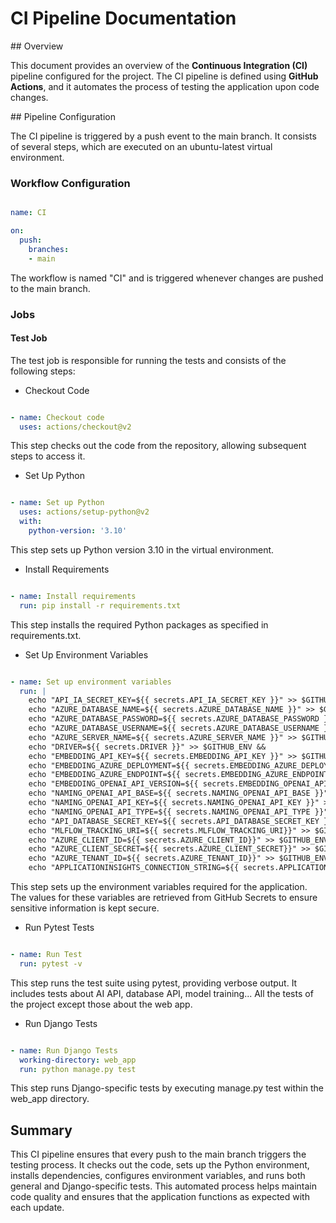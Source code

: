 # CI Pipeline Documentation

## Overview

This document provides an overview of the **Continuous Integration (CI)** pipeline configured for the project. The CI pipeline is defined using **GitHub Actions**, and it automates the process of testing the application upon code changes.

## Pipeline Configuration

The CI pipeline is triggered by a push event to the main branch. It consists of several steps, which are executed on an ubuntu-latest virtual environment.

### Workflow Configuration

```yaml

name: CI

on:
  push:
    branches:
    - main
```

The workflow is named "CI" and is triggered whenever changes are pushed to the main branch.

### Jobs

#### Test Job

The test job is responsible for running the tests and consists of the following steps:

- Checkout Code

```yaml

- name: Checkout code
  uses: actions/checkout@v2
```

This step checks out the code from the repository, allowing subsequent steps to access it.

- Set Up Python

```yaml

- name: Set up Python
  uses: actions/setup-python@v2
  with:
    python-version: '3.10'
```

This step sets up Python version 3.10 in the virtual environment.

- Install Requirements

```yaml

- name: Install requirements
  run: pip install -r requirements.txt
```
This step installs the required Python packages as specified in requirements.txt.

- Set Up Environment Variables

```yaml

- name: Set up environment variables
  run: |
    echo "API_IA_SECRET_KEY=${{ secrets.API_IA_SECRET_KEY }}" >> $GITHUB_ENV &&
    echo "AZURE_DATABASE_NAME=${{ secrets.AZURE_DATABASE_NAME }}" >> $GITHUB_ENV &&
    echo "AZURE_DATABASE_PASSWORD=${{ secrets.AZURE_DATABASE_PASSWORD }}" >> $GITHUB_ENV &&
    echo "AZURE_DATABASE_USERNAME=${{ secrets.AZURE_DATABASE_USERNAME }}" >> $GITHUB_ENV &&
    echo "AZURE_SERVER_NAME=${{ secrets.AZURE_SERVER_NAME }}" >> $GITHUB_ENV &&
    echo "DRIVER=${{ secrets.DRIVER }}" >> $GITHUB_ENV &&
    echo "EMBEDDING_API_KEY=${{ secrets.EMBEDDING_API_KEY }}" >> $GITHUB_ENV &&
    echo "EMBEDDING_AZURE_DEPLOYMENT=${{ secrets.EMBEDDING_AZURE_DEPLOYMENT }}" >> $GITHUB_ENV &&
    echo "EMBEDDING_AZURE_ENDPOINT=${{ secrets.EMBEDDING_AZURE_ENDPOINT }}" >> $GITHUB_ENV &&
    echo "EMBEDDING_OPENAI_API_VERSION=${{ secrets.EMBEDDING_OPENAI_API_VERSION }}" >> $GITHUB_ENV &&
    echo "NAMING_OPENAI_API_BASE=${{ secrets.NAMING_OPENAI_API_BASE }}" >> $GITHUB_ENV &&
    echo "NAMING_OPENAI_API_KEY=${{ secrets.NAMING_OPENAI_API_KEY }}" >> $GITHUB_ENV &&
    echo "NAMING_OPENAI_API_TYPE=${{ secrets.NAMING_OPENAI_API_TYPE }}" >> $GITHUB_ENV &&
    echo "API_DATABASE_SECRET_KEY=${{ secrets.API_DATABASE_SECRET_KEY }}" >> $GITHUB_ENV &&
    echo "MLFLOW_TRACKING_URI=${{ secrets.MLFLOW_TRACKING_URI}}" >> $GITHUB_ENV &&
    echo "AZURE_CLIENT_ID=${{ secrets.AZURE_CLIENT_ID}}" >> $GITHUB_ENV &&
    echo "AZURE_CLIENT_SECRET=${{ secrets.AZURE_CLIENT_SECRET}}" >> $GITHUB_ENV &&
    echo "AZURE_TENANT_ID=${{ secrets.AZURE_TENANT_ID}}" >> $GITHUB_ENV &&
    echo "APPLICATIONINSIGHTS_CONNECTION_STRING=${{ secrets.APPLICATIONINSIGHTS_CONNECTION_STRING}}" >> $GITHUB_ENV
```
This step sets up the environment variables required for the application. The values for these variables are retrieved from GitHub Secrets to ensure sensitive information is kept secure.

- Run Pytest Tests

```yaml

- name: Run Test
  run: pytest -v
```

This step runs the test suite using pytest, providing verbose output. It includes tests about AI API, database API, model training... All the tests of the project except those about the web app. 

- Run Django Tests

```yaml

- name: Run Django Tests
  working-directory: web_app
  run: python manage.py test
```
This step runs Django-specific tests by executing manage.py test within the web_app directory.

## Summary

This CI pipeline ensures that every push to the main branch triggers the testing process. It checks out the code, sets up the Python environment, installs dependencies, configures environment variables, and runs both general and Django-specific tests. This automated process helps maintain code quality and ensures that the application functions as expected with each update.